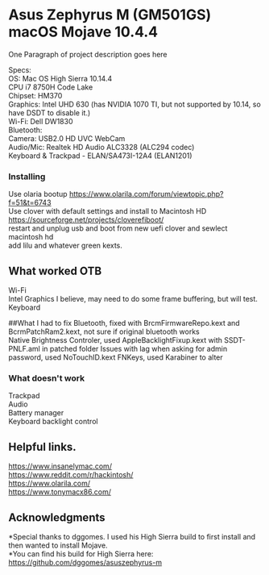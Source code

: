 # Asus Zephyrus M (GM501GS) macOS Mojave 10.4.4

One Paragraph of project description goes here

Specs:\
OS: Mac OS High Sierra 10.14.4\
CPU i7 8750H Code Lake\
Chipset: HM370\
Graphics: Intel UHD 630 (has NVIDIA 1070 TI, but not supported by 10.14, so have DSDT to disable it.)\
Wi-Fi: Dell DW1830\
Bluetooth:\
Camera: USB2.0 HD UVC WebCam\
Audio/Mic: Realtek HD Audio ALC3328 (ALC294 codec)\
Keyboard & Trackpad - ELAN/SA473I-12A4 (ELAN1201)

### Installing  

Use olaria bootup https://www.olarila.com/forum/viewtopic.php?f=51&t=6743  
Use clover with default settings and install to Macintosh HD https://sourceforge.net/projects/cloverefiboot/  
restart and unplug usb and boot from new uefi clover and sewlect macintosh hd  
add lilu and whatever green kexts.


## What worked OTB

Wi-Fi\
Intel Graphics I believe, may need to do some frame buffering, but will test.\
Keyboard

##What I had to fix
Bluetooth, fixed with BrcmFirmwareRepo.kext and BcrmPatchRam2.kext, not sure if original bluetooth works  
Native Brightness Controler, used AppleBacklightFixup.kext with SSDT-PNLF.aml in patched folder
Issues with lag when asking for admin password, used NoTouchID.kext 
FNKeys, used Karabiner to alter  

### What doesn't work

Trackpad\
Audio\
Battery manager\
Keyboard backlight control  



## Helpful links.

https://www.insanelymac.com/  
https://www.reddit.com/r/hackintosh/  
https://www.olarila.com/  
https://www.tonymacx86.com/  


## Acknowledgments  

*Special thanks to dggomes. I used his High Sierra build to first install and then wanted to install Mojave.  
*You can find his build for High Sierra here: https://github.com/dggomes/asuszephyrus-m  
